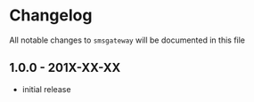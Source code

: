 # Changelog

All notable changes to `smsgateway` will be documented in this file

## 1.0.0 - 201X-XX-XX

- initial release
